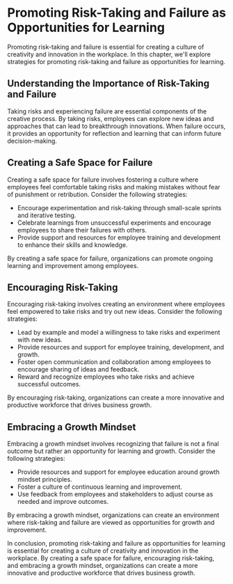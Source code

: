 Promoting Risk-Taking and Failure as Opportunities for Learning
===========================================================================================================================

Promoting risk-taking and failure is essential for creating a culture of creativity and innovation in the workplace. In this chapter, we'll explore strategies for promoting risk-taking and failure as opportunities for learning.

Understanding the Importance of Risk-Taking and Failure
-------------------------------------------------------

Taking risks and experiencing failure are essential components of the creative process. By taking risks, employees can explore new ideas and approaches that can lead to breakthrough innovations. When failure occurs, it provides an opportunity for reflection and learning that can inform future decision-making.

Creating a Safe Space for Failure
---------------------------------

Creating a safe space for failure involves fostering a culture where employees feel comfortable taking risks and making mistakes without fear of punishment or retribution. Consider the following strategies:

* Encourage experimentation and risk-taking through small-scale sprints and iterative testing.
* Celebrate learnings from unsuccessful experiments and encourage employees to share their failures with others.
* Provide support and resources for employee training and development to enhance their skills and knowledge.

By creating a safe space for failure, organizations can promote ongoing learning and improvement among employees.

Encouraging Risk-Taking
-----------------------

Encouraging risk-taking involves creating an environment where employees feel empowered to take risks and try out new ideas. Consider the following strategies:

* Lead by example and model a willingness to take risks and experiment with new ideas.
* Provide resources and support for employee training, development, and growth.
* Foster open communication and collaboration among employees to encourage sharing of ideas and feedback.
* Reward and recognize employees who take risks and achieve successful outcomes.

By encouraging risk-taking, organizations can create a more innovative and productive workforce that drives business growth.

Embracing a Growth Mindset
--------------------------

Embracing a growth mindset involves recognizing that failure is not a final outcome but rather an opportunity for learning and growth. Consider the following strategies:

* Provide resources and support for employee education around growth mindset principles.
* Foster a culture of continuous learning and improvement.
* Use feedback from employees and stakeholders to adjust course as needed and improve outcomes.

By embracing a growth mindset, organizations can create an environment where risk-taking and failure are viewed as opportunities for growth and improvement.

In conclusion, promoting risk-taking and failure as opportunities for learning is essential for creating a culture of creativity and innovation in the workplace. By creating a safe space for failure, encouraging risk-taking, and embracing a growth mindset, organizations can create a more innovative and productive workforce that drives business growth.
